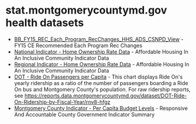 # stat.montgomerycountymd.gov health datasets
* [BB_FY15_REC_Each_Program_RecChanges_HHS_ADS_CSNPD_View](https://stat.montgomerycountymd.gov/d/gbfn-uauy) - FY15 CE Recommended Each Program Rec Changes
* [National Indicator - Home Ownership Rate Data](https://stat.montgomerycountymd.gov/d/ihs8-3ae9) - Affordable Housing In An Inclusive Community Indicator Data
* [Regional Indicator - Home Ownership Rate Data](https://stat.montgomerycountymd.gov/d/tzxi-r9uh) - Affordable Housing In An Inclusive Community Indicator Data
* [DOT - Ride On Passengers per Capita](https://stat.montgomerycountymd.gov/d/q5x3-yp3i) - This chart displays Ride On's yearly ridership as a ratio of the number of passengers boarding a Ride On bus and Montgomery County's population. For raw ridership reports, see https://reports.data.montgomerycountymd.gov/dataset/DOT-Ride-On-Ridership-by-Fiscal-Year/rnv8-hfgz
* [Montgomery County Indicator - Per Capita Budget Levels](https://stat.montgomerycountymd.gov/d/uz7z-z97c) - Responsive And Accountable County Government Indicator Summary
